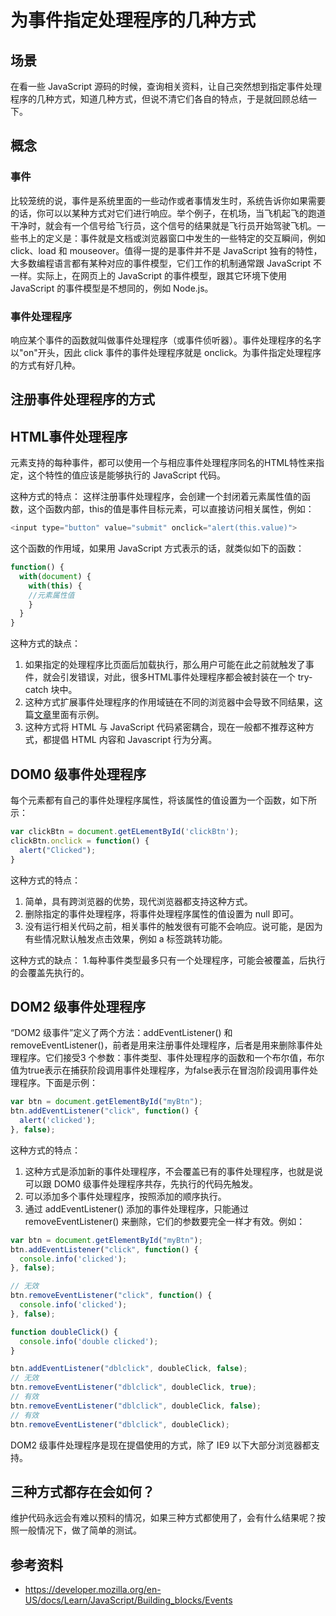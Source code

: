 # 为事件指定处理程序的几种方式
## 场景
在看一些 JavaScript 源码的时候，查询相关资料，让自己突然想到指定事件处理程序的几种方式，知道几种方式，但说不清它们各自的特点，于是就回顾总结一下。

## 概念
### 事件
比较笼统的说，事件是系统里面的一些动作或者事情发生时，系统告诉你如果需要的话，你可以以某种方式对它们进行响应。举个例子，在机场，当飞机起飞的跑道干净时，就会有一个信号给飞行员，这个信号的结果就是飞行员开始驾驶飞机。一些书上的定义是：事件就是文档或浏览器窗口中发生的一些特定的交互瞬间，例如 click、load 和 mouseover。值得一提的是事件并不是 JavaScript 独有的特性，大多数编程语言都有某种对应的事件模型，它们工作的机制通常跟 JavaScript 不一样。实际上，在网页上的 JavaScript 的事件模型，跟其它环境下使用 JavaScript 的事件模型是不想同的，例如 Node.js。
### 事件处理程序
响应某个事件的函数就叫做事件处理程序（或事件侦听器）。事件处理程序的名字以"on"开头，因此 click 事件的事件处理程序就是 onclick。为事件指定处理程序的方式有好几种。

## 注册事件处理程序的方式
## HTML事件处理程序
元素支持的每种事件，都可以使用一个与相应事件处理程序同名的HTML特性来指定，这个特性的值应该是能够执行的 JavaScript 代码。

这种方式的特点：
这样注册事件处理程序，会创建一个封闭着元素属性值的函数，这个函数内部，this的值是事件目标元素，可以直接访问相关属性，例如：
```javascript
<input type="button" value="submit" onclick="alert(this.value)">
```

这个函数的作用域，如果用 JavaScript 方式表示的话，就类似如下的函数：
```javascript
function() {
  with(document) {
    with(this) {
    //元素属性值
    }
  }
}
```

这种方式的缺点：
1. 如果指定的处理程序比页面后加载执行，那么用户可能在此之前就触发了事件，就会引发错误，对此，很多HTML事件处理程序都会被封装在一个 try-catch 块中。
2. 这种方式扩展事件处理程序的作用域链在不同的浏览器中会导致不同结果，这篇[文章](http://www.jibbering.com/faq/names/event_handler.html)里面有示例。
3. 这种方式将 HTML 与 JavaScript 代码紧密耦合，现在一般都不推荐这种方式，都提倡 HTML 内容和 Javascript 行为分离。

## DOM0 级事件处理程序
每个元素都有自己的事件处理程序属性，将该属性的值设置为一个函数，如下所示：
```javascript
var clickBtn = document.getELementById('clickBtn');
clickBtn.onclick = function() {
  alert("Clicked");
}
```
这种方式的特点：
1. 简单，具有跨浏览器的优势，现代浏览器都支持这种方式。
2. 删除指定的事件处理程序，将事件处理程序属性的值设置为 null 即可。
3. 没有运行相关代码之前，相关事件的触发很有可能不会响应。说可能，是因为有些情况默认触发点击效果，例如 a 标签跳转功能。

这种方式的缺点：
1.每种事件类型最多只有一个处理程序，可能会被覆盖，后执行的会覆盖先执行的。

## DOM2 级事件处理程序
“DOM2 级事件”定义了两个方法：addEventListener() 和 removeEventListener()，前者是用来注册事件处理程序，后者是用来删除事件处理程序。它们接受3  个参数：事件类型、事件处理程序的函数和一个布尔值，布尔值为true表示在捕获阶段调用事件处理程序，为false表示在冒泡阶段调用事件处理程序。下面是示例：
```javascript
var btn = document.getElementById("myBtn");
btn.addEventListener("click", function() {
  alert('clicked');
}, false);
```
这种方式的特点：
1. 这种方式是添加新的事件处理程序，不会覆盖已有的事件处理程序，也就是说可以跟 DOM0 级事件处理程序共存，先执行的代码先触发。
2. 可以添加多个事件处理程序，按照添加的顺序执行。
3. 通过 addEventListener() 添加的事件处理程序，只能通过 removeEventListener() 来删除，它们的参数要完全一样才有效。例如：
```javascript
var btn = document.getElementById("myBtn");
btn.addEventListener("click", function() {
  console.info('clicked');
}, false);

// 无效
btn.removeEventListener("click", function() {
  console.info('clicked');
}, false);

function doubleClick() {
  console.info('double clicked');
}

btn.addEventListener("dblclick", doubleClick, false);
// 无效
btn.removeEventListener("dblclick", doubleClick, true);
// 有效
btn.removeEventListener("dblclick", doubleClick, false);
// 有效
btn.removeEventListener("dblclick", doubleClick);

```
DOM2 级事件处理程序是现在提倡使用的方式，除了 IE9 以下大部分浏览器都支持。

## 三种方式都存在会如何？
维护代码永远会有难以预料的情况，如果三种方式都使用了，会有什么结果呢？按照一般情况下，做了简单的测试。


## 参考资料
- https://developer.mozilla.org/en-US/docs/Learn/JavaScript/Building_blocks/Events